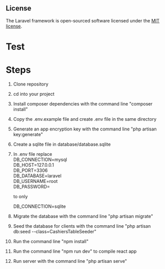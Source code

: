 ## License

The Laravel framework is open-sourced software licensed under the [MIT license](https://opensource.org/licenses/MIT).

# Test

# Steps

1. Clone repository
2. cd into your project
3. Install composer dependencies with the command line "composer install"
4. Copy the .env.example file and create .env file in the same directory
5. Generate an app encryption key with the command line "php artisan key:generate"
6. Create a sqlite file in database/database.sqlite
7. In .env file replace  
   DB_CONNECTION=mysql  
   DB_HOST=127.0.0.1  
   DB_PORT=3306  
   DB_DATABASE=laravel  
   DB_USERNAME=root  
   DB_PASSWORD=

    to only

    DB_CONNECTION=sqlite

8. Migrate the database with the command line "php artisan migrate"
9. Seed the database for clients with the command line "php artisan db:seed --class=CashiersTableSeeder"
10. Run the command line "npm install"
11. Run the command line "npm run dev" to compile react app
12. Run server with the command line "php artisan serve"
